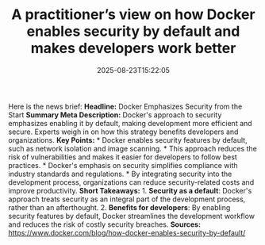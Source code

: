 ﻿---
title: "A practitioner’s view on how Docker enables security by default and makes developers work better"
date: "2025-08-23T15:22:05"
category: "Markets"
summary: ""
slug: "a practitioners view on how docker enables security by defau"
source_urls:
  - "https://www.docker.com/blog/how-docker-enables-security-by-default/"
seo:
  title: "A practitioner’s view on how Docker enables security by default and makes developers work better | Hash n Hedge"
  description: ""
  keywords: ["news", "markets", "brief"]
---
Here is the news brief:  **Headline:** Docker Emphasizes Security from the Start  **Summary Meta Description:** Docker's approach to security emphasizes enabling it by default, making development more efficient and secure. Experts weigh in on how this strategy benefits developers and organizations.  **Key Points:**  * Docker enables security features by default, such as network isolation and image scanning. * This approach reduces the risk of vulnerabilities and makes it easier for developers to follow best practices. * Docker's emphasis on security simplifies compliance with industry standards and regulations. * By integrating security into the development process, organizations can reduce security-related costs and improve productivity.  **Short Takeaways:**  1. **Security as a default**: Docker's approach treats security as an integral part of the development process, rather than an afterthought. 2. **Benefits for developers**: By enabling security features by default, Docker streamlines the development workflow and reduces the risk of costly security breaches.  **Sources:**  https://www.docker.com/blog/how-docker-enables-security-by-default/ 
